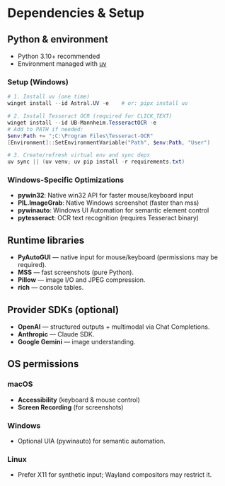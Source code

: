 # Dependencies & Setup

## Python & environment
- Python 3.10+ recommended
- Environment managed with [uv](https://github.com/astral-sh/uv)

### Setup (Windows)
```powershell
# 1. Install uv (one time)
winget install --id Astral.UV -e    # or: pipx install uv

# 2. Install Tesseract OCR (required for CLICK_TEXT)
winget install --id UB-Mannheim.TesseractOCR -e
# Add to PATH if needed:
$env:Path += ";C:\Program Files\Tesseract-OCR"
[Environment]::SetEnvironmentVariable("Path", $env:Path, "User")

# 3. Create/refresh virtual env and sync deps
uv sync || (uv venv; uv pip install -r requirements.txt)
```

### Windows-Specific Optimizations
- **pywin32**: Native win32 API for faster mouse/keyboard input
- **PIL.ImageGrab**: Native Windows screenshot (faster than mss)
- **pywinauto**: Windows UI Automation for semantic element control
- **pytesseract**: OCR text recognition (requires Tesseract binary)

## Runtime libraries
- **PyAutoGUI** — native input for mouse/keyboard (permissions may be required).
- **MSS** — fast screenshots (pure Python).
- **Pillow** — image I/O and JPEG compression.
- **rich** — console tables.

## Provider SDKs (optional)
- **OpenAI** — structured outputs + multimodal via Chat Completions.
- **Anthropic** — Claude SDK.
- **Google Gemini** — image understanding.

## OS permissions
### macOS
- **Accessibility** (keyboard & mouse control)
- **Screen Recording** (for screenshots)

### Windows
- Optional UIA (pywinauto) for semantic automation.

### Linux
- Prefer X11 for synthetic input; Wayland compositors may restrict it.
